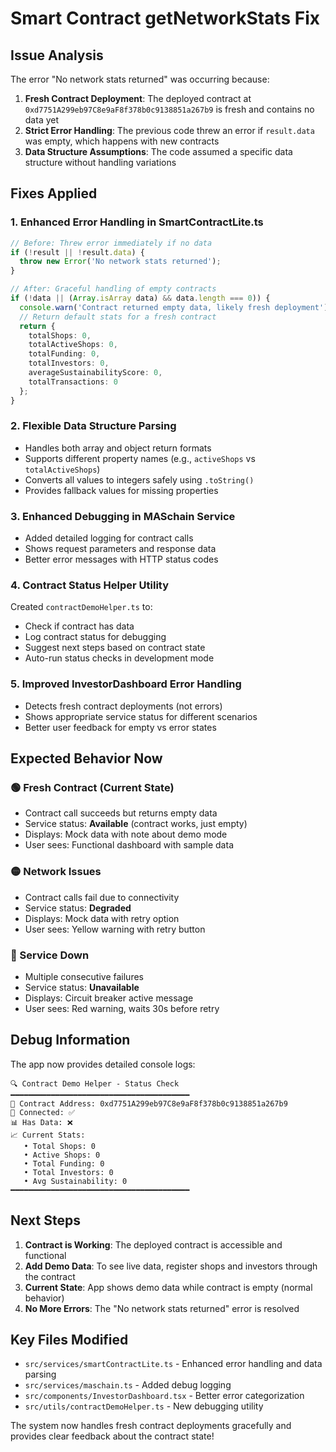# Smart Contract getNetworkStats Fix

## Issue Analysis

The error "No network stats returned" was occurring because:

1. **Fresh Contract Deployment**: The deployed contract at `0xd7751A299eb97C8e9aF8f378b0c9138851a267b9` is fresh and contains no data yet
2. **Strict Error Handling**: The previous code threw an error if `result.data` was empty, which happens with new contracts
3. **Data Structure Assumptions**: The code assumed a specific data structure without handling variations

## Fixes Applied

### 1. Enhanced Error Handling in SmartContractLite.ts

```typescript
// Before: Threw error immediately if no data
if (!result || !result.data) {
  throw new Error('No network stats returned');
}

// After: Graceful handling of empty contracts
if (!data || (Array.isArray data) && data.length === 0)) {
  console.warn('Contract returned empty data, likely fresh deployment');
  // Return default stats for a fresh contract
  return {
    totalShops: 0,
    totalActiveShops: 0,
    totalFunding: 0,
    totalInvestors: 0,
    averageSustainabilityScore: 0,
    totalTransactions: 0
  };
}
```

### 2. Flexible Data Structure Parsing

- Handles both array and object return formats
- Supports different property names (e.g., `activeShops` vs `totalActiveShops`)
- Converts all values to integers safely using `.toString()`
- Provides fallback values for missing properties

### 3. Enhanced Debugging in MASchain Service

- Added detailed logging for contract calls
- Shows request parameters and response data
- Better error messages with HTTP status codes

### 4. Contract Status Helper Utility

Created `contractDemoHelper.ts` to:
- Check if contract has data
- Log contract status for debugging
- Suggest next steps based on contract state
- Auto-run status checks in development mode

### 5. Improved InvestorDashboard Error Handling

- Detects fresh contract deployments (not errors)
- Shows appropriate service status for different scenarios
- Better user feedback for empty vs error states

## Expected Behavior Now

### 🟢 Fresh Contract (Current State)
- Contract call succeeds but returns empty data
- Service status: **Available** (contract works, just empty)
- Displays: Mock data with note about demo mode
- User sees: Functional dashboard with sample data

### 🟡 Network Issues
- Contract calls fail due to connectivity
- Service status: **Degraded** 
- Displays: Mock data with retry option
- User sees: Yellow warning with retry button

### 🔴 Service Down
- Multiple consecutive failures
- Service status: **Unavailable**
- Displays: Circuit breaker active message
- User sees: Red warning, waits 30s before retry

## Debug Information

The app now provides detailed console logs:

```
🔍 Contract Demo Helper - Status Check
━━━━━━━━━━━━━━━━━━━━━━━━━━━━━━━━━━━━━━━━
📄 Contract Address: 0xd7751A299eb97C8e9aF8f378b0c9138851a267b9
🔗 Connected: ✅
📊 Has Data: ❌
📈 Current Stats:
   • Total Shops: 0
   • Active Shops: 0
   • Total Funding: 0
   • Total Investors: 0
   • Avg Sustainability: 0
━━━━━━━━━━━━━━━━━━━━━━━━━━━━━━━━━━━━━━━━
```

## Next Steps

1. **Contract is Working**: The deployed contract is accessible and functional
2. **Add Demo Data**: To see live data, register shops and investors through the contract
3. **Current State**: App shows demo data while contract is empty (normal behavior)
4. **No More Errors**: The "No network stats returned" error is resolved

## Key Files Modified

- `src/services/smartContractLite.ts` - Enhanced error handling and data parsing
- `src/services/maschain.ts` - Added debug logging
- `src/components/InvestorDashboard.tsx` - Better error categorization
- `src/utils/contractDemoHelper.ts` - New debugging utility

The system now handles fresh contract deployments gracefully and provides clear feedback about the contract state!

